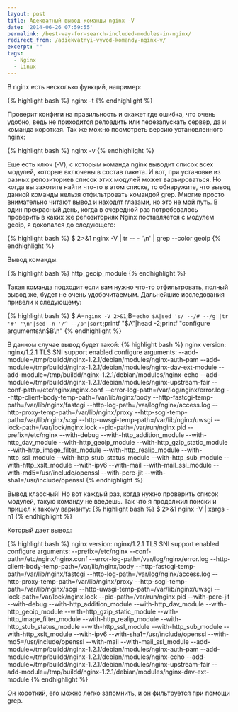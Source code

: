 ```yaml
---
layout: post
title: Адекватный вывод команды nginx -V
date: '2014-06-26 07:59:55'
permalink: /best-way-for-search-included-modules-in-nginx/
redirect_from: /adiekvatnyi-vyvod-komandy-nginx-v/
excerpt: ""
tags:
  - Nginx
  - Linux
---
```


В nginx есть несколько функций, например:

{% highlight bash %}
nginx -t
{% endhighlight %}

Проверит конфиги на правильность и скажет где ошибка, что очень удобно, ведь не приходится релоадить или перезапускать сервер, да и команда короткая. Так же можно посмотреть версию установленного nginx:

{% highlight bash %}
nginx -v
{% endhighlight %}

Еще есть ключ (-V), с которым команда nginx выводит список всех модулей, которые включены в состав пакета. И вот, при установке из разных репозиториев список этих модулей может варьироваться. Но когда вы захотите найти что-то в этом списке, то обнаружите, что вывод данной команды нельзя отфильтровать командой grep. Многие просто внимательно читают вывод и находят глазами, но это не мой путь.
В один прекрасный день, когда в очередной раз потребовалось проверить в каких же репозиториях Nginx поставляется с модулем geoip, я докопался до следующего:

{% highlight bash %}
$ 2>&1 nginx -V | tr -- - '\n' | grep --color geoip
{% endhighlight %}

Вывод команды:

{% highlight bash %}
http_geoip_module
{% endhighlight %}

Такая команда подходит если вам нужно что-то отфильтровать, полный вывод же, будет не очень удобочитаемым. Дальнейшие исследования привели к следующему:

{% highlight bash %}
$ A=`nginx -V 2>&1`;B=`echo $A|sed 's/ --/# --/g'|tr '#' '\n'|sed -n '/^ --/p'|sort`;printf "$A"|head -2;printf "configure arguments:\n$B\n"
{% endhighlight %}

В данном случае вывод будет такой:
{% highlight bash %}
nginx version: nginx/1.2.1
TLS SNI support enabled
configure arguments:
 --add-module=/tmp/buildd/nginx-1.2.1/debian/modules/nginx-auth-pam
 --add-module=/tmp/buildd/nginx-1.2.1/debian/modules/nginx-dav-ext-module
 --add-module=/tmp/buildd/nginx-1.2.1/debian/modules/nginx-echo
 --add-module=/tmp/buildd/nginx-1.2.1/debian/modules/nginx-upstream-fair
 --conf-path=/etc/nginx/nginx.conf
 --error-log-path=/var/log/nginx/error.log
 --http-client-body-temp-path=/var/lib/nginx/body
 --http-fastcgi-temp-path=/var/lib/nginx/fastcgi
 --http-log-path=/var/log/nginx/access.log
 --http-proxy-temp-path=/var/lib/nginx/proxy
 --http-scgi-temp-path=/var/lib/nginx/scgi
 --http-uwsgi-temp-path=/var/lib/nginx/uwsgi
 --lock-path=/var/lock/nginx.lock
 --pid-path=/var/run/nginx.pid
 --prefix=/etc/nginx
 --with-debug
 --with-http_addition_module
 --with-http_dav_module
 --with-http_geoip_module
 --with-http_gzip_static_module
 --with-http_image_filter_module
 --with-http_realip_module
 --with-http_ssl_module
 --with-http_stub_status_module
 --with-http_sub_module
 --with-http_xslt_module
 --with-ipv6
 --with-mail
 --with-mail_ssl_module
 --with-md5=/usr/include/openssl
 --with-pcre-jit
 --with-sha1=/usr/include/openssl
{% endhighlight %}

Вывод классный! Но вот каждый раз, когда нужно проверить список модулей, такую команду не введешь. Так что я продолжил поиски и пришел к такому варианту:
{% highlight bash %}
$ 2>&1 nginx -V | xargs -n1
{% endhighlight %}

Который дает вывод:

{% highlight bash %}
nginx
version:
nginx/1.2.1
TLS
SNI
support
enabled
configure
arguments:
--prefix=/etc/nginx
--conf-path=/etc/nginx/nginx.conf
--error-log-path=/var/log/nginx/error.log
--http-client-body-temp-path=/var/lib/nginx/body
--http-fastcgi-temp-path=/var/lib/nginx/fastcgi
--http-log-path=/var/log/nginx/access.log
--http-proxy-temp-path=/var/lib/nginx/proxy
--http-scgi-temp-path=/var/lib/nginx/scgi
--http-uwsgi-temp-path=/var/lib/nginx/uwsgi
--lock-path=/var/lock/nginx.lock
--pid-path=/var/run/nginx.pid
--with-pcre-jit
--with-debug
--with-http_addition_module
--with-http_dav_module
--with-http_geoip_module
--with-http_gzip_static_module
--with-http_image_filter_module
--with-http_realip_module
--with-http_stub_status_module
--with-http_ssl_module
--with-http_sub_module
--with-http_xslt_module
--with-ipv6
--with-sha1=/usr/include/openssl
--with-md5=/usr/include/openssl
--with-mail
--with-mail_ssl_module
--add-module=/tmp/buildd/nginx-1.2.1/debian/modules/nginx-auth-pam
--add-module=/tmp/buildd/nginx-1.2.1/debian/modules/nginx-echo
--add-module=/tmp/buildd/nginx-1.2.1/debian/modules/nginx-upstream-fair
--add-module=/tmp/buildd/nginx-1.2.1/debian/modules/nginx-dav-ext-module
{% endhighlight %}

Он короткий, его можно легко запомнить, и он фильтруется при помощи grep.
